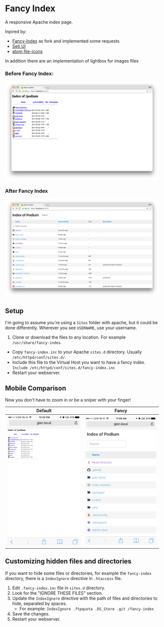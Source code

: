 # Fancy Index

A responsive Apache index page.

Inpired by:
  + [Fancy-Index](https://github.com/Vestride/fancy-index) as fork and implemented some requests
  + [Seti UI](https://github.com/jesseweed/seti-ui)
  + [atom file-icons](https://github.com/file-icons/atom)

In addition there are an implementation of lightbox for images files

### Before Fancy Index:
![before fancy index](before.png)

### After Fancy Index
![after fancy index](after.png)


## Setup

I'm going to assume you're using a `Sites` folder with apache, but it could be done differently. Wherever you see `USERNAME`, use your username.

1. Clone or download the files to any location. For example `/usr/share/fancy-index`.
  + Copy `fancy-index.inc` to your Apache `sites.d` directory. Usually `/etc/httpd/conf/sites.d/`.
  + Include this file to the Virtual Host you want to have a fancy index. `Include /etc/httpd/conf/sites.d/fancy-index.inc`
  + Restart your webserver.

## Mobile Comparison

Now you don't have to zoom in or be a sniper with your finger!

| Default  | Fancy  |
|:--------:|:------:|
|![before fancy index (mobile)](before_mobile.png)  |  ![after fancy index (mobile)](after_mobile.png)|

## Customizing hidden files and directories

If you want to hide some files or directories, for example the `fancy-index` directory, there is a `IndexIgnore` directive in `.htaccess` file.

1. Edit `.fancy-index.inc` file in  `sites.d` directory.
2. Look for the "IGNORE THESE FILES" section.
3. Update the `IndexIgnore` directive with the path of files and directories to hide, separated by spaces.
	* For example: `IndexIgnore .ftpquota .DS_Store .git /fancy-index`
4. Save the changes.
5. Restart your webserver.
